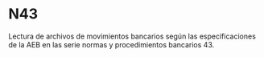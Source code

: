# N43
Lectura de archivos de movimientos bancarios según las especificaciones de la AEB en las serie normas y procedimientos bancarios 43.
